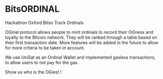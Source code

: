 # BitsORDINAL
Hackathon Oxford Bitso Track Ordinals

OGinal protocol allows people to mint ordinals to record their OGness and loyalty to the Bitcoin network. They will be ranked through a table based on their first transaction date. More features will be added in the future to allow for more criteria to be taken in account.

We use UniSat as an Ordinal Wallet and implemented gasless transactions, to allow users to not pay for the gas.

Show us who is the OGiest !
